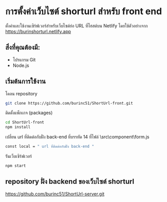 
# การตั้งค่าเว็บไซต์ shorturl สำหรับ front end



ตั้งค่าและใช้งานเซิร์ฟเวอร์สำหรับเว็บไซต์ย่อ URL ที่โฮสต์บน Netlify โดยใช้ตัวอย่างจาก https://burinshorturl.netlify.app
## สิ่งที่คุณต้องมี:
 - โปรแกรม Git
 - Node.js



## เริ่มต้นการใช้งาน
โคลน repository
```bash
git clone https://github.com/burinc51/ShortUrl-front.git
```
ติดตั้งแพ็กเกจ (packages)
```bash
cd ShortUrl-front
npm install
```
 เปลี่ยน url ที่ติดต่อกับฝั่ง back-end ที่บรรทัด 14 ที่ไฟล์ \src\component\form.js
```bash
const local = " url ที่ติดต่อกับฝั่ง back-end "
```
รันเว็บเซิร์ฟเวอร์
```bash
npm start
```
## repository ฝั่ง backend ของเว็บไซต์ shorturl
https://github.com/burinc51/ShortUrl-server.git
